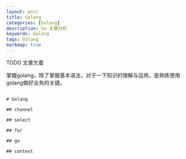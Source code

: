 ```yaml
---
layout: post
title: Golang
categories: [Golang]
description: Go-关键分析
keywords: Golang
tags: Golang
markmap: true
---
```


TODO 文章欠着

掌握golang，除了掌握基本语法，对于一下知识的理解与运用，是熟练使用golang做好业务的关键。

```markmap

# Golang 

## channel

## select

## for

## go

## context

```